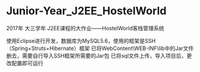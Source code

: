 # Junior-Year_J2EE_HostelWorld
2017年 大三学年 J2EE课程的大作业——HostelWorld客栈管理系统

使用Eclipse进行开发，数据库为MySQL5.6，使用的框架是SSH（Spring+Struts+Hibernate）框架
已将WebContent\WEB-INF\lib中的Jar文件删去，需要自行导入SSH框架所需要的Jar包
已将sql文件上传，导入项目后，更改配置即可运行

